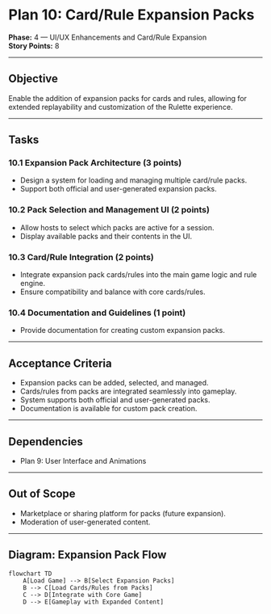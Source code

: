 # Plan 10: Card/Rule Expansion Packs

**Phase:** 4 — UI/UX Enhancements and Card/Rule Expansion  
**Story Points:** 8

---

## Objective

Enable the addition of expansion packs for cards and rules, allowing for extended replayability and customization of the Rulette experience.

---

## Tasks

### 10.1 Expansion Pack Architecture (3 points)
- Design a system for loading and managing multiple card/rule packs.
- Support both official and user-generated expansion packs.

### 10.2 Pack Selection and Management UI (2 points)
- Allow hosts to select which packs are active for a session.
- Display available packs and their contents in the UI.

### 10.3 Card/Rule Integration (2 points)
- Integrate expansion pack cards/rules into the main game logic and rule engine.
- Ensure compatibility and balance with core cards/rules.

### 10.4 Documentation and Guidelines (1 point)
- Provide documentation for creating custom expansion packs.

---

## Acceptance Criteria

- Expansion packs can be added, selected, and managed.
- Cards/rules from packs are integrated seamlessly into gameplay.
- System supports both official and user-generated packs.
- Documentation is available for custom pack creation.

---

## Dependencies

- Plan 9: User Interface and Animations

---

## Out of Scope

- Marketplace or sharing platform for packs (future expansion).
- Moderation of user-generated content.

---

## Diagram: Expansion Pack Flow

```mermaid
flowchart TD
    A[Load Game] --> B[Select Expansion Packs]
    B --> C[Load Cards/Rules from Packs]
    C --> D[Integrate with Core Game]
    D --> E[Gameplay with Expanded Content]